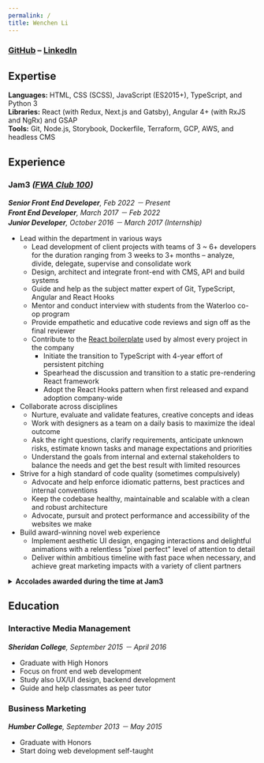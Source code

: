 ```yaml
---
permalink: /
title: Wenchen Li
---
```


### [GitHub](https://github.com/neo) – [LinkedIn](https://www.linkedin.com/in/wenchen-li/)

## Expertise

**Languages:** HTML, CSS (SCSS), JavaScript (ES2015+), TypeScript, and Python 3<br>
**Libraries:** React (with Redux, Next.js and Gatsby), Angular 4+ (with RxJS and NgRx) and GSAP<br>
**Tools:** Git, Node.js, Storybook, Dockerfile, Terraform, GCP, AWS, and headless CMS

## Experience

### Jam3 _([FWA Club 100](https://thefwa.com/news/fwa-club-100-welcomes-jam3))_

_**Senior Front End Developer**, Feb 2022 － Present_<br>
_**Front End Developer**, March 2017 － Feb 2022_<br>
_**Junior Developer**, October 2016 － March 2017 (Internship)_

- Lead within the department in various ways
  - Lead development of client projects with teams of 3 ~ 6+ developers for the duration ranging from 3 weeks to 3+ months – analyze, divide, delegate, supervise and consolidate work
  - Design, architect and integrate front-end with CMS, API and build systems
  - Guide and help as the subject matter expert of Git, TypeScript, Angular and React Hooks
  - Mentor and conduct interview with students from the Waterloo co-op program
  - Provide empathetic and educative code reviews and sign off as the final reviewer
  - Contribute to the [React boilerplate](https://github.com/Jam3/nextjs-boilerplate) used by almost every project in the company
    - Initiate the transition to TypeScript with 4-year effort of persistent pitching
    - Spearhead the discussion and transition to a static pre-rendering React framework
    - Adopt the React Hooks pattern when first released and expand adoption company-wide
- Collaborate across disciplines
  - Nurture, evaluate and validate features, creative concepts and ideas
  - Work with designers as a team on a daily basis to maximize the ideal outcome
  - Ask the right questions, clarify requirements, anticipate unknown risks, estimate known tasks and manage expectations and priorities
  - Understand the goals from internal and external stakeholders to balance the needs and get the best result with limited resources
- Strive for a high standard of code quality (sometimes compulsively)
  - Advocate and help enforce idiomatic patterns, best practices and internal conventions
  - Keep the codebase healthy, maintainable and scalable with a clean and robust architecture
  - Advocate, pursuit and protect performance and accessibility of the websites we make
- Build award-winning novel web experience
  - Implement aesthetic UI design, engaging interactions and delightful animations with a relentless "pixel perfect" level of attention to detail
  - Deliver within ambitious timeline with fast pace when necessary, and achieve great marketing impacts with a variety of client partners

<details>

<summary><strong>Accolades awarded during the time at Jam3</strong></summary>

- Wild Cities: a voice-activated interactive AR story our symbiotic relationship with nature ([download from micro-site](https://wildcities.app))
  - [FWA of the day](https://thefwa.com/cases/wild-cities)
  - Webby [Nominee](https://winners.webbyawards.com/2022/apps-and-software/mobile-ott-app-features/best-use-of-augmented-reality/218254/wild-cities) in the [Best Use of Augmented Reality](https://winners.webbyawards.com/winners/apps-and-software/mobile-ott-app-features/best-use-of-augmented-reality?years=0) category 2022
- ComplexLand 2020: fashion e-commerce in a open 3D WebGL world like a role play game ([watch how it went](https://www.youtube.com/watch?v=yBPVGAVnsbA))
  - [FWA of the day](https://thefwa.com/cases/complexland)
- [NFB](https://www.nfb.ca/interactive/yesterday/ "National Film Board of Canada") data visualization with COVID-19 related Tweets: Yesterday, Today, Tomorrow ([see it live](https://yesterday.nfb.ca/))
  - Webby [People's Voice Winner](https://winners.webbyawards.com/2021/websites-and-mobile-sites/general-websites-and-mobile-sites/netart/172346/yesterday-today-tomorrow) in the [NetArt](https://winners.webbyawards.com/winners/websites-and-mobile-sites/general-websites-and-mobile-sites/netart?years=1) category 2021
  - [FWA of the day](https://thefwa.com/cases/yesterday-today-tomorrow)
  - CSS Design Awards [Website of the day](https://www.cssdesignawards.com/sites/yesterday-today-tomorrow/38071/)
  - ADCC Awards: Silver in [Website Animation & Motion](https://winning.work/work/1231-nfb-covid), Bronze in [Website Design](https://winning.work/work/1230-nfb-covid) and [Creative Data](https://winning.work/work/1229-nfb-covid)
- Google Cloud showcase demo: Healthcare-Grade Secure Cloud ([see it live](https://showcase.withgoogle.com/healthcare-security/))
  - [FWA of the day](https://thefwa.com/cases/google-cloud-demos-healthcare)
  - Awwwards [Site Of The Day](https://www.awwwards.com/sites/google-cloud-demos-healthcare) and Developer Site
  - CSS Design Awards [Website of the day](https://www.cssdesignawards.com/sites/google-cloud-demos-healthcare/38190/) & [Website of the year nominee](https://cssdesignawards.com/woty2020/sites/google-cloud-demos-healthcare)
- Twitter Culture & Conversations ([see it live](https://marketing.twitter.com/en/culture-and-conversations#/))
  - [FWA of the day](https://thefwa.com/cases/twitter-culture-conversations)
- Levi's Wynwood: Activation in Miami ([watch how it went](https://www.youtube.com/watch?v=Qy_6V7DDVQI))
  - [FWA of the day](https://thefwa.com/cases/levis-wynwood-p2)

</details>

## Education

### Interactive Media Management

_**Sheridan College**, September 2015 － April 2016_

- Graduate with High Honors
- Focus on front end web development
- Study also UX/UI design, backend development
- Guide and help classmates as peer tutor

### Business Marketing

_**Humber College**, September 2013 － May 2015_

- Graduate with Honors
- Start doing web development self-taught
